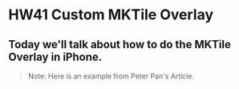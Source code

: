 #  HW41 Custom MKTile Overlay
## Today we'll talk about how to do the MKTile Overlay in iPhone.
> Note: Here is an example from Peter Pan's Article.




